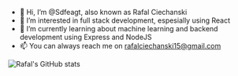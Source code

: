 - 👋 Hi, I’m @Sdfeagt, also known as Rafal Ciechanski
- 👀 I’m interested in full stack development, espesially using React
- 🌱 I’m currently learning about machine learning and backend development using Express and NodeJS
- 📫 You can always reach me on rafalciechanski15@gmail.com


![Rafal's GitHub stats](https://github-readme-stats.vercel.app/api?Sdfeagt=anuraghazra&hide=contribs,prs)

<!---
Sdfeagt/Sdfeagt is a ✨ special ✨ repository because its `README.md` (this file) appears on your GitHub profile.
You can click the Preview link to take a look at your changes.
--->


